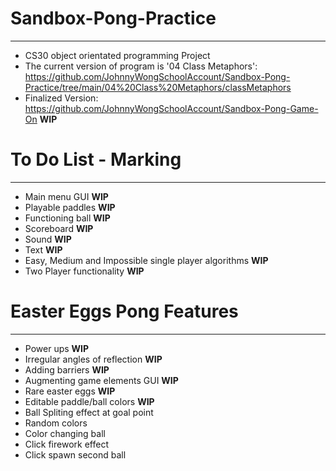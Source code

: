 # Sandbox-Pong-Practice
---
 - CS30 object orientated programming Project
 - The current version of program is '04 Class Metaphors': https://github.com/JohnnyWongSchoolAccount/Sandbox-Pong-Practice/tree/main/04%20Class%20Metaphors/classMetaphors
 - Finalized Version: https://github.com/JohnnyWongSchoolAccount/Sandbox-Pong-Game-On **WIP**

# To Do List - Marking
---
 - Main menu GUI **WIP**
 - Playable paddles **WIP**
 - Functioning ball **WIP**
 - Scoreboard **WIP**
 - Sound **WIP**
 - Text **WIP**
 - Easy, Medium and Impossible single player algorithms **WIP**
 - Two Player functionality **WIP**
# Easter Eggs Pong Features
 ---
 - Power ups **WIP**
 - Irregular angles of reflection **WIP**
 - Adding barriers **WIP**
 - Augmenting game elements GUI **WIP**
 - Rare easter eggs **WIP**
 - Editable paddle/ball colors **WIP**
 - Ball Spliting effect at goal point
 - Random colors
 - Color changing ball
 - Click firework effect
 - Click spawn second ball
